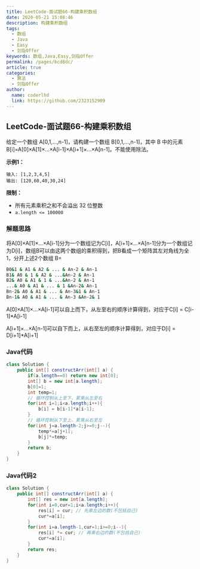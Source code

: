 ```yaml
---
title: LeetCode-面试题66-构建乘积数组
date: 2020-05-21 15:08:46
description: 构建乘积数组
tags: 
  - 数组
  - Java
  - Easy
  - 剑指Offer
keywords: 数组,Java,Easy,剑指Offer
permalink: /pages/bcd8dc/
article: true
categories: 
  - 算法
  - 剑指Offer
author: 
  name: coderlhd
  link: https://github.com/2323152909
---
```


## LeetCode-面试题66-构建乘积数组

给定一个数组 A[0,1,…,n-1]，请构建一个数组 B[0,1,…,n-1]，其中 B 中的元素 B[i]=A[0]×A[1]×…×A[i-1]×A[i+1]×…×A[n-1]。不能使用除法。

 <!--more-->

**示例1：**

```
输入: [1,2,3,4,5]
输出: [120,60,40,30,24]
```

**限制：**

- 所有元素乘积之和不会溢出 32 位整数
- `a.length <= 100000`

### 解题思路

将A[0]×A[1]×…×A[i-1]分为一个数组记为C[i]，A[i+1]×…×A[n-1]分为一个数组记为D[i]，数组B可以由这两个数组的乘积得到，把B看成一个矩阵其左对角线为全1，分开上述2个数组
B=
```bash
B0&1 & A1 & A2 & ... & An-2 & An-1
B1& A0 & 1 & A2 & ...&An-2 & An-1
B2& A0 & A1 & 1 & ...&An-2 & An-1
...& A0 & A1 & ... & 1 &An-2& An-1
Bn-2& A0 & A1 & ... & An-3&1 & An-1
Bn-1& A0 & A1 & ... & An-3 &An-2& 1
```
A[0]×A[1]×…×A[i-1]可以自上而下，从左至右的顺序计算得到，对应于C[i] = C[i-1]*A[i-1]

A[i+1]×…×A[n-1]可以自下而上，从右至左的顺序计算得到，对应于D[i] = D[i+1]*A[i+1]

### Java代码

```java
class Solution {
    public int[] constructArr(int[] a) {
        if(a.length==0) return new int[0];
        int[] b = new int[a.length];
        b[0]=1;
        int temp=1;
        // 循环控制从上至下，累乘从左至右
        for(int i=1;i<a.length;i++){
            b[i] = b[i-1]*a[i-1];
        }
        // 循环控制从下至上，累乘从右至左
        for(int j=a.length-2;j>=0;j--){
            temp*=a[j+1];
            b[j]*=temp;
        }
        return b;
    }
}
```
### Java代码2

```java
class Solution {
    public int[] constructArr(int[] a) {
        int[] res = new int[a.length];
        for(int i=0,cur=1;i<a.length;i++){
            res[i] = cur; // 先乘左边的数(不包括自己)
            cur*=a[i];
        }
        for(int i=a.length-1,cur=1;i>=0;i--){
            res[i] *= cur; // 再乘右边的数(不包括自己)
            cur*=a[i];
        }
        return res;
    }
}
```

